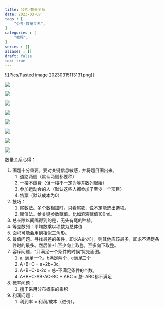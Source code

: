```yaml
---
title: 公考-数量关系
date: 2023-03-07
tags : [
	"公考-数量关系",
]
categories : [
	"教程",
]
series : []
aliases : []
draft: false
toc: true
---
```

![[Pics/Pasted image 20230315113131.png]]

![](https://i0.hdslb.com/bfs/article/3293af4106eed7e12680a2e0951cdda4779c369b.jpg@942w_1301h_progressive.webp)

![](https://i0.hdslb.com/bfs/article/ee38486819432f3a24f0a947e315276086425197.jpg@942w_1301h_progressive.webp)

![](https://i0.hdslb.com/bfs/article/d864cae27ff84361908ca7f2bf8c110266b5700f.jpg@942w_1394h_progressive.webp)

![](https://i0.hdslb.com/bfs/article/215d215abd408ba71d61f20fa6f0533f7cd96c84.jpg@942w_1392h_progressive.webp)

![](https://i0.hdslb.com/bfs/article/2d284a88cac0bbd6a0ec29385d48b1811fc9af8b.jpg@942w_1391h_progressive.webp)

![](https://i0.hdslb.com/bfs/article/33e46c9941e7ac93646fd24766dad1fd508f5f1e.jpg@942w_1392h_progressive.webp)

![](https://i0.hdslb.com/bfs/article/fdbf57caaedaa3897ac55dd74fecec49997c538f.jpg@942w_1407h_progressive.webp)

![](https://i0.hdslb.com/bfs/article/6856a069ed048a69895d16e0983a1192cf445dc9.jpg@942w_1322h_progressive.webp)


数量关系心得：

1. 画题十分重要。要对关键信息敏感，并将题目画出来。
	1. 道路两侧（默认两侧都要种）
	2. 一楼不缴费（但一楼不一定为等差数列起始）
	3. 参加运动会的人（默认这些人都参加了至少一个项目）
	4. 售票（默认成本为0）
2. 技巧：
	1. 尾数法。多个数相加时，只看尾数，说不定能选出选项。
	2. 赋值法。给关键参数赋值。比如溶液赋值100ml。
3. 总长除以间隔得到的是，无头有尾的种植。
4. 等差数列：平均数乘以项数为总体值
5. 面积可能会用到相似三角形。
6. 最值问题。寻找最差的条件，即求A最少时，则其他应该最多，即求不满足条件时的最多。然后值+1.至少向上取整。至多向下取整。
7. 容斥问题，“只满足一个条件的时候”优先画图。
	1. a, 满足一个。b满足两个，c满足三个
	2. A+B+C = a+2b+3c。
	3. A+B+C-b-2c = 总-不满足条件的个数。
	4. A+B+C-AB-AC-BC + ABC = 总- ABC都不满足
8. 概率问题：
	1. 擅于采用分布概率的乘积
9. 利润问题：
	1. 利润率 = 利润/成本（进价）。